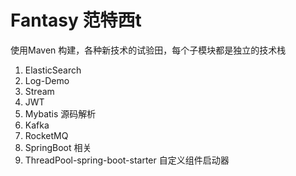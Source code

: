 # Fantasy 范特西t
使用Maven 构建，各种新技术的试验田，每个子模块都是独立的技术栈

1. ElasticSearch
2. Log-Demo
3. Stream
4. JWT
5. Mybatis 源码解析
6. Kafka 
7. RocketMQ
8. SpringBoot 相关
9. ThreadPool-spring-boot-starter 自定义组件启动器